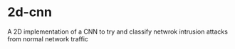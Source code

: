 # 2d-cnn
 
A 2D implementation of a CNN to try and classify netwrok intrusion attacks from normal network traffic
